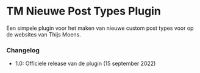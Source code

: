 # TM Nieuwe Post Types Plugin

Een simpele plugin voor het maken van nieuwe custom post types voor op de websites van Thijs Moens.

### Changelog
- 1.0: Officiele release van de plugin (15 september 2022)
